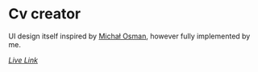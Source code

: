 # Cv creator

UI design itself inspired by [Michał Osman](https://michalosman.github.io/cv-application/), however fully implemented by me. 

*[Live Link](https://piotrnajda3000.github.io/cvCreator/)*

